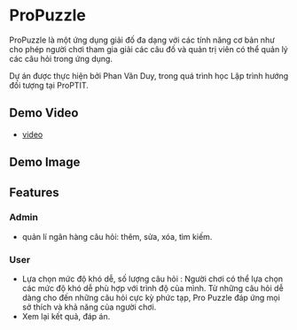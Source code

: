 # ProPuzzle
ProPuzzle là một ứng dụng giải đố đa dạng với các tính năng cơ bản như cho phép người chơi tham gia giải các câu đố và quản trị viên có thể quản lý các câu hỏi trong ứng dụng. 

Dự án được thực hiện bởi Phan Văn Duy, trong quá trình học Lập trình hướng đối tượng tại ProPTIT.


## Demo Video

- [video](https://www.youtube.com/watch?v=4oGnWee210U) 

## Demo Image

## Features

### Admin

- quản lí ngân hàng câu hỏi: thêm, sửa, xóa, tìm kiếm.
### User
- Lựa chọn mức độ khó dễ, số lượng câu hỏi  : Người chơi có thể lựa chọn các mức độ khó dễ phù hợp với trình độ của mình. Từ những câu hỏi dễ dàng cho đến những câu hỏi cực kỳ phức tạp, Pro Puzzle đáp ứng mọi sở thích và khả năng của người chơi.
- Xem lại kết quả, đáp án.

